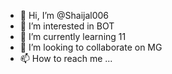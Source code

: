 - 👋 Hi, I’m @Shaijal006
- 👀 I’m interested in BOT
- 🌱 I’m currently learning 11
- 💞️ I’m looking to collaborate on MG
- 📫 How to reach me ...

<!---
Shaijal006/Shaijal006 is a ✨ special ✨ repository because its `README.md` (this file) appears on your GitHub profile.
You can click the Preview link to take a look at your changes.
--->

